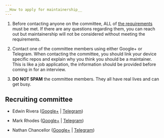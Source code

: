 ```yaml
---
__How to apply for maintainership__
---
```


1. Before contacting anyone on the committee, ALL of [the requirements](requirements.md) must be met. If there are any questions regarding them, you can reach out but maintainership will not be considered without meeting the requirements.

2. Contact one of the committee members using either Google+ or Telegram. When contacting the committee, you should link your device specific repos and explain why you think you should be a maintainer. This is like a job application, the information should be provided before coming in for an interview.

3. __DO NOT SPAM__ the committee members. They all have real lives and can get busy.

## Recruiting committee ##

- Edwin Rivera ([Google+](https://plus.google.com/u/0/+EdwinSPACEMANRivera) | [Telegram](https://t.me/spaceman860))

- Mark Rhodes ([Google+](https://plus.google.com/u/0/104191856656335658539) | [Telegram](https://t.me/Moepda))

- Nathan Chancellor ([Google+](https://plus.google.com/u/0/+NathanChancellor) | [Telegram](https://t.me/nathanchance))

